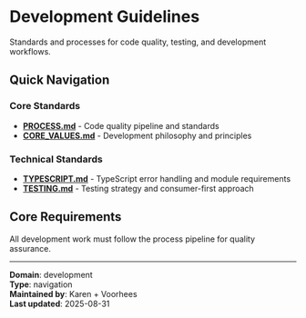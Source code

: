 # Development Guidelines

Standards and processes for code quality, testing, and development workflows.

## Quick Navigation

### Core Standards

- **[PROCESS.md](./PROCESS.md)** - Code quality pipeline and standards
- **[CORE_VALUES.md](./CORE_VALUES.md)** - Development philosophy and principles

### Technical Standards

- **[TYPESCRIPT.md](./TYPESCRIPT.md)** - TypeScript error handling and module requirements
- **[TESTING.md](./TESTING.md)** - Testing strategy and consumer-first approach

## Core Requirements

All development work must follow the process pipeline for quality assurance.

---

**Domain**: development  
**Type**: navigation  
**Maintained by**: Karen + Voorhees  
**Last updated**: 2025-08-31
